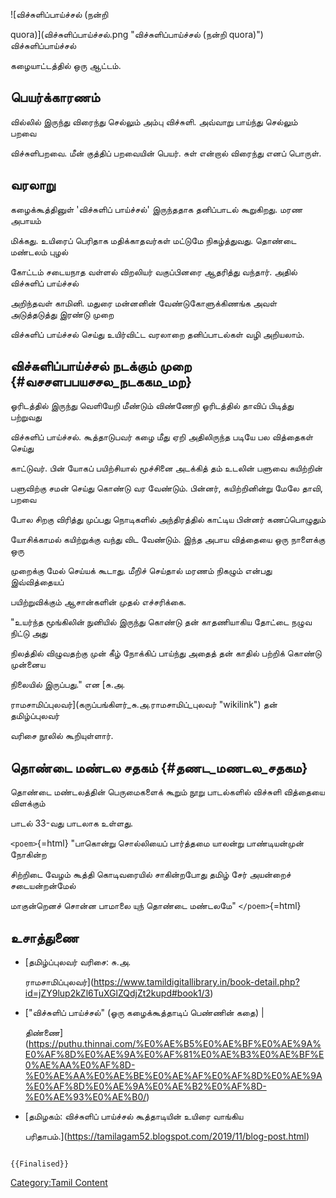 ![விச்சுளிப்பாய்ச்சல் (நன்றி
quora)](விச்சுளிப்பாய்ச்சல்.png "விச்சுளிப்பாய்ச்சல் (நன்றி quora)") விச்சுளிப்பாய்ச்சல்
கழையாட்டத்தில் ஒரு ஆட்டம்.

## பெயர்க்காரணம்

வில்லில் இருந்து விரைந்து செல்லும் அம்பு விச்சுளி. அவ்வாறு பாய்ந்து செல்லும் பறவை
விச்சுளிபறவை. மீன் குத்திப் பறவையின் பெயர். சுள் என்றால் விரைந்து எனப் பொருள்.

## வரலாறு

கழைக்கூத்தினுள் \'விச்சுளிப் பாய்ச்சல்\' இருந்ததாக தனிப்பாடல் கூறுகிறது. மரண அபாயம்
மிக்கது. உயிரைப் பெரிதாக மதிக்காதவர்கள் மட்டுமே நிகழ்த்துவது. தொண்டை மண்டலம் புழல்
கோட்டம் சடையநாத வள்ளல் விறலியர் வகுப்பினரை ஆதரித்து வந்தார். அதில் விச்சுளிப் பாய்ச்சல்
அறிந்தவள் காமினி. மதுரை மன்னனின் வேண்டுகோளுக்கிணங்க அவள் அடுத்தடுத்து இரண்டு முறை
விச்சுளிப் பாய்ச்சல் செய்து உயிர்விட்ட வரலாறை தனிப்பாடல்கள் வழி அறியலாம்.

## விச்சுளிப்பாய்ச்சல் நடக்கும் முறை {#வசசளபபயசசல_நடககம_மற}

ஓரிடத்தில் இருந்து வெளியேறி மீண்டும் விண்ணேறி ஓரிடத்தில் தாவிப் பிடித்து பற்றுவது
விச்சுளிப் பாய்ச்சல். கூத்தாடுபவர் கழை மீது ஏறி அதிலிருந்த படியே பல வித்தைகள் செய்து
காட்டுவர். பின் யோகப் பயிற்சியால் மூச்சினை அடக்கித் தம் உடலின் பளுவை கயிற்றின்
பளுவிற்கு சமன் செய்து கொண்டு வர வேண்டும். பின்னர், கயிற்றினின்று மேலே தாவி, பறவை
போல சிறகு விரித்து முப்பது நொடிகளில் அந்திரத்தில் காட்டிய பின்னர் கணப்பொழுதும்
யோசிக்காமல் கயிற்றுக்கு வந்து விட வேண்டும். இந்த அபாய வித்தையை ஒரு நாளைக்கு ஒரு
முறைக்கு மேல் செய்யக் கூடாது. மீறிச் செய்தால் மரணம் நிகழும் என்பது இவ்வித்தையப்
பயிற்றுவிக்கும் ஆசான்களின் முதல் எச்சரிக்கை.

\"உயர்ந்த மூங்கிலின் நுனியில் இருந்து கொண்டு தன் காதணியாகிய தோட்டை நழுவ நிட்டு அது
நிலத்தில் விழுவதற்கு முன் கீழ் நோக்கிப் பாய்ந்து அதைத் தன் காதில் பற்றிக் கொண்டு முன்னைய
நிலையில் இருப்பது.\" என [சு.அ.
ராமசாமிப்புலவர்](கருப்பங்கிளர்_சு.அ.ராமசாமிப்_புலவர் "wikilink") தன் தமிழ்ப்புலவர்
வரிசை நூலில் கூறியுள்ளார்.

## தொண்டை மண்டல சதகம் {#தணட_மணடல_சதகம}

தொண்டை மண்டலத்தின் பெருமைகளைக் கூறும் நூறு பாடல்களில் விச்சுளி வித்தையை விளக்கும்
பாடல் 33-வது பாடலாக உள்ளது.

`<poem>`{=html} \"பாகொன்று சொல்லியைப் பார்த்தமை யாலன்று பாண்டியன்முன் நோகின்ற
சிற்றிடை வேழம் கூத்தி கொடிவரையில் சாகின்றபோது தமிழ் சேர் அயன்றைச் சடையன்றன்மேல்
மாகுன்றெனச் சொன்ன பாமாலை யுந் தொண்டை மண்டலமே\" `</poem>`{=html}

## உசாத்துணை

-   [தமிழ்ப்புலவர் வரிசை: சு.அ.
    ராமசாமிப்புலவர்](https://www.tamildigitallibrary.in/book-detail.php?id=jZY9lup2kZl6TuXGlZQdjZt2kupd#book1/3)
-   [\"விச்சுளிப் பாய்ச்சல்\" (ஓரு கழைக்கூத்தாடிப் பெண்ணின் கதை) \|
    திண்ணை](https://puthu.thinnai.com/%E0%AE%B5%E0%AE%BF%E0%AE%9A%E0%AF%8D%E0%AE%9A%E0%AF%81%E0%AE%B3%E0%AE%BF%E0%AE%AA%E0%AF%8D-%E0%AE%AA%E0%AE%BE%E0%AE%AF%E0%AF%8D%E0%AE%9A%E0%AF%8D%E0%AE%9A%E0%AE%B2%E0%AF%8D-%E0%AE%93%E0%AE%B0/)
-   [தமிழகம்: விச்சுளிப் பாய்ச்சல் கூத்தாடியின் உயிரை வாங்கிய
    பரிதாபம்.](https://tamilagam52.blogspot.com/2019/11/blog-post.html)

```{=mediawiki}
{{Finalised}}
```
[Category:Tamil Content](Category:Tamil_Content "wikilink")
